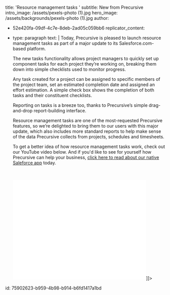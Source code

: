 title: 'Resource management tasks '
subtitle: New from Precursive
intro_image: /assets/pexels-photo (1).jpg
hero_image: /assets/backgrounds/pexels-photo (1).jpg
author:
  - 52e420fa-09df-4c7e-8deb-2ad05c059bb6
replicator_content:
  - 
    type: paragraph
    text: |
      Today, Precursive is pleased to launch resource management tasks as part of a major update to its Salesforce.com-based platform.
      
      The new tasks functionality allows project managers to quickly set up component tasks for each project they’re working on, breaking them down into simple checklists used to monitor progress.
      
      Any task created for a project can be assigned to specific members of the project team, set an estimated completion date and assigned an effort estimation. A simple check box shows the completion of both tasks and their constituent checklists.
      
      Reporting on tasks is a breeze too, thanks to Precursive’s simple drag-and-drop report-building interface.
      
      Resource management tasks are one of the most-requested Precursive features, so we’re delighted to bring them to our users with this major update, which also includes more standard reports to help make sense of the data Precursive collects from projects, schedules and timesheets.
      
      To get a better idea of how resource management tasks work, check out our YouTube video below. And if you'd like to see for yourself how Precursive can help your business, <a title="Free Trial" href="http://www.precursive.com/features">click here to read about our native Saleforce app</a> today.
      
      &nbsp;
      
      <iframe src="//www.youtube.com/embed/Bb1z6E7K3xY?rel=0" height="315" width="420" allowfullscreen="" frameborder="0"></iframe>]]>
id: 75902623-b959-4b98-b914-b6fd1417a1bd
